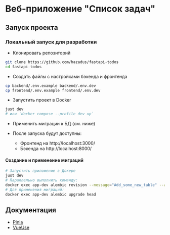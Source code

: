 # Веб-приложение "Список задач"

## Запуск проекта

### Локальный запуск для разработки

- Клонировать репозиторий 

```bash
git clone https://github.com/hazadus/fastapi-todos
cd fastapi-todos
```

- Создать файлы с настройками бэкенда и фронтенда

```bash
cp backend/.env.example backend/.env.dev
cp frontend/.env.example frontend/.env.dev
```

- Запустить проект в Docker

```bash
just dev
# или `docker compose --profile dev up`
```

- Применить миграции к БД (см. ниже)

- После запуска будут доступны:
   - Фронтенд на http://localhost:3000/
   - Бэкенда на http://localhost:8000/

#### Создание и применение миграций

```bash
# Запустить приложение в Докере
just dev
# Параллельно выполнить команду:
docker exec app-dev alembic revision --message="Add_some_new_table" --autogenerate
# Для применения миграций:
docker exec app-dev alembic upgrade head
```

## Документация 

- [Pinia](https://pinia.vuejs.org/)
- [VueUse](https://vueuse.org)